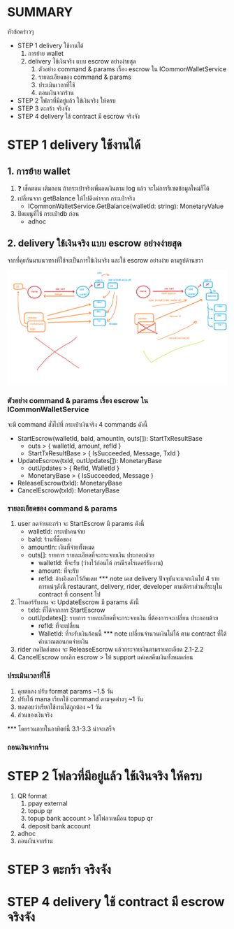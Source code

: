 # SUMMARY

หัวข้อคร่าวๆ

- STEP 1 delivery ใช้งานได้
    1. การย้าย wallet
    2. delivery ใช้เงินจริง แบบ escrow อย่างง่ายสุด
        1. ตัวอย่าง command & params เรื่อง escrow ใน ICommonWalletService
        2. รายละเอียดของ command & params
        3. ประเมินเวลาที่ใช้
        4. ถอนเงินจากร้าน
- STEP 2 โฟลวที่มีอยู่แล้ว ใช้เงินจริง ให้ครบ
- STEP 3 ตะกร้า จริงจัง
- STEP 4 delivery ใช้ contract มี escrow จริงจัง

# STEP 1 delivery ใช้งานได้

## 1. การย้าย wallet
1. ❓ เช็คตอน เติมถอน ถ้ากระเป๋าจริงเพิ่มลดเงินตาม log แล้ว จะไม่การรีเซตข้อมูลใหม่ก็ได้
2. เปลี่ยนจาก getBalance ให้ไปดึงค่าจาก กระเป๋าจริง
    - ICommonWalletService.GetBalance(walletId: string): MonetaryValue
3. ปิดเมนูที่ใช้ กระเป๋าdb ก่อน
    - adhoc

## 2. delivery ใช้เงินจริง แบบ escrow อย่างง่ายสุด

จากที่คุยกันมาแนวทางที่ใช้จะเป็นการใช้เงินจริง และใช้ escrow อย่างง่าย ตามรูปด้านขวา

![](image_2022-07-05_08-27-30.png)

### ตัวอย่าง command & params เรื่อง escrow ใน ICommonWalletService

จะมี command สั่งไปที่ กระเป๋าเงินจริง 4 commands ดังนี้

- StartEscrow(walletId, baId, amountIn, outs[]): StartTxResultBase
    - outs > { walletId, amount, refId }
    - StartTxResultBase > { IsSucceeded, Message, TxId }
- UpdateEscrow(txId, outUpdates[]): MonetaryBase
    - outUpdates > { RefId, WalletId }
    - MonetaryBase > { IsSucceeded, Message }
- ReleaseEscrow(txId): MonetaryBase
- CancelEscrow(txId): MonetaryBase

### รายละเอียดของ command & params

1. user กดจ่ายตะกร้า จะ StartEscrow มี params ดังนี้
    - walletId: กระเป๋าคนจ่าย
    - baId: ร้านที่ซื้อของ
    - amountIn: เงินที่จ่ายทั้งหมด
    - outs[]: รายการ รายละเอียดที่จะกระจายเงิน ประกอบด้วย
        - walletId: ที่จะรับ (ว่างไว้ก่อนได้ กรณีรอไรเดอร์รับงาน)
        - amount: ที่จะรับ
        - refId: อ้างอิงเอาไว้อัพเดท
        *** note เคส delivery ปัจจุบันจะแจกเงินไป 4 รายการแน่ๆดังนี้ restaurant, delivery, rider, developer ตามอัตราส่วนที่ระบุใน contract ที่ consent ไป
2. ไรเดอร์รับงาน จะ UpdateEscrow มี params ดังนี้
    - txId: ที่ได้จากการ StartEscrow
    - outUpdates[]: รายการ รายละเอียดที่จะกระจายเงิน ที่ต้องการจะเปลี่ยน ประกอบด้วย
        - refId: ที่จะเปลี่ยน
        - WalletId: ที่จะรับเงินก้อนนี้
        *** note เปลี่ยนจำนวนเงินไม่ได้ ตาม contract ที่ได้คำนวณตอนกดจ่ายเงิน
3. rider กดปิดส่งของ จะ ReleaseEscrow แล้วกระจายเงินตามรายละเอียด 2.1-2.2
4. CancelEscrow ยกเลิก escrow > ให้ support แค่เคสคืนเงินทั้งหมดก่อน
### ประเมินเวลาที่ใช้
1. คุยตกลง ปรับ format params ~1.5 วัน
2. ปรับให้ mana เรียกใช้ command ตามจุดต่างๆ ~1 วัน
3. ทดสอบว่าเรียกใช้งานได้ถูกต้อง ~1 วัน
4. ส่วนของเงินจริง

*** โดยรวมภายในอาทิตย์นี้ 3.1-3.3 น่าจะเสร็จ

### ถอนเงินจากร้าน


# STEP 2 โฟลวที่มีอยู่แล้ว ใช้เงินจริง ให้ครบ
1. QR format
    1. ppay external
    2. topup qr
    3. topup bank account > ใช้โฟลวเหมือน topup qr
    4. deposit bank account
2. adhoc
3. ถอนเงินจากร้าน

# STEP 3 ตะกร้า จริงจัง
# STEP 4 delivery ใช้ contract มี escrow จริงจัง
